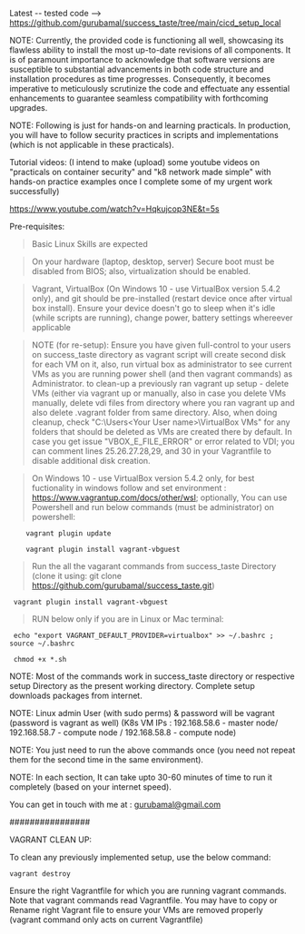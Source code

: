 Latest -- tested code --> https://github.com/gurubamal/success_taste/tree/main/cicd_setup_local





NOTE:
Currently, the provided code is functioning all well, showcasing its flawless ability to install the most up-to-date revisions of all components. It is of paramount importance to acknowledge that software versions are susceptible to substantial advancements in both code structure and installation procedures as time progresses. Consequently, it becomes imperative to meticulously scrutinize the code and effectuate any essential enhancements to guarantee seamless compatibility with forthcoming upgrades.

NOTE: Following is just for hands-on and learning practicals. In production, you will have to follow security practices in scripts and implementations (which is not applicable in these practicals).


Tutorial videos:  (I intend to make (upload) some youtube videos on "practicals on container security" and "k8 network made simple" with hands-on practice examples once I complete some of my urgent work successfully)

https://www.youtube.com/watch?v=Hqkujcop3NE&t=5s

Pre-requisites:

> Basic Linux Skills are expected

> On your hardware (laptop, desktop, server) Secure boot must be disabled from BIOS; also, virtualization should be enabled.

> Vagrant, VirtualBox (On Windows 10 - use VirtualBox version 5.4.2 only), and git should be pre-installed (restart device once after virtual box install).
> Ensure your device doesn't go to sleep when it's idle (while scripts are running), change power, battery settings whereever applicable

> NOTE (for re-setup): Ensure you have given full-control to your users on success_taste directory as vagrant script will create second disk for each VM on it, also, run virtual box as administrator to see current VMs as you are running power shell (and then vagrant commands) as Administrator. to clean-up a previously ran vagrant up setup - delete VMs (either via vagrant up or manually, also in case you delete VMs manually, delete vdi files from directory where you ran vagrant up and also delete .vagrant folder from same directory. Also, when doing cleanup, check "C:\Users\<Your User name>\VirtualBox VMs" for any folders that should be deleted as VMs are created there by default. In case you get issue "VBOX_E_FILE_ERROR" or error related to VDI; you can comment lines 25.26.27.28,29, and 30 in your Vagrantfile to disable additional disk creation.

> On Windows 10 - use VirtualBox version 5.4.2 only, for best fuctionality in windows follow and set environment : https://www.vagrantup.com/docs/other/wsl; optionally, You can use Powershell and run below commands (must be administrator) on powershell:
		
		vagrant plugin update
		
		vagrant plugin install vagrant-vbguest 

> Run the all the vagarant commands from success_taste Directory (clone it using: git clone https://github.com/gurubamal/success_taste.git)

     vagrant plugin install vagrant-vbguest
 
> RUN below only if you are in Linux or Mac terminal:

     echo "export VAGRANT_DEFAULT_PROVIDER=virtualbox" >> ~/.bashrc ; source ~/.bashrc

     chmod +x *.sh

NOTE: Most of the commands work in success_taste directory or respective setup Directory as the present working directory. Complete setup downloads packages from internet. 

NOTE: Linux admin User (with sudo perms) & password will be vagrant (password is vagrant as well) (K8s VM IPs : 192.168.58.6 - master node/ 192.168.58.7 - compute node / 192.168.58.8 - compute node)

NOTE: You just need to run the above commands once (you need not repeat them for the second time in the same environment). 

NOTE: In each section, It can take upto 30-60 minutes of time to run it completely (based on your internet speed).

You can get in touch with me at : gurubamal@gmail.com

################

	
VAGRANT CLEAN UP:

To clean any previously implemented setup, use the below command:

	vagrant destroy

Ensure the right Vagrantfile for which you are running vagrant commands. Note that vagrant commands read  Vagrantfile. You may have to copy or Rename right Vagrant file to ensure your VMs are removed properly (vagrant command only acts on current Vagrantfile)





